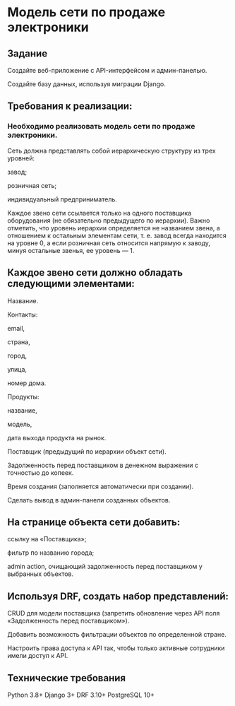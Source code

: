 # Модель сети по продаже электроники
## Задание
Создайте веб-приложение с API-интерфейсом и админ-панелью. 

Создайте базу данных, используя миграции Django.

## Требования к реализации:

### Необходимо реализовать модель сети по продаже электроники.
Сеть должна представлять собой иерархическую структуру из трех уровней:

завод; 

розничная сеть; 

индивидуальный предприниматель. 

Каждое звено сети ссылается только на одного поставщика оборудования (не обязательно предыдущего по иерархии). Важно отметить, что уровень иерархии определяется не названием звена, а отношением к остальным элементам сети, т. е. завод всегда находится на уровне 0, а если розничная сеть относится напрямую к заводу, минуя остальные звенья, ее уровень — 1. 

## Каждое звено сети должно обладать следующими элементами:

Название. 

Контакты: 

email, 

страна, 

город, 

улица, 

номер дома. 

Продукты: 

название, 

модель, 

дата выхода продукта на рынок. 

Поставщик (предыдущий по иерархии объект сети). 

Задолженность перед поставщиком в денежном выражении с точностью до копеек. 

Время создания (заполняется автоматически при создании). 

Сделать вывод в админ-панели созданных объектов. 

## На странице объекта сети добавить:

ссылку на «Поставщика»; 

фильтр по названию города; 

admin action, очищающий задолженность перед поставщиком у выбранных объектов. 

## Используя DRF, создать набор представлений: 

CRUD для модели поставщика (запретить обновление через API поля «Задолженность перед поставщиком»).

Добавить возможность фильтрации объектов по определенной стране.

Настроить права доступа к API так, чтобы только активные сотрудники имели доступ к API. 

## Технические требования
Python 3.8+
Django 3+
DRF 3.10+
PostgreSQL 10+
